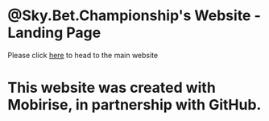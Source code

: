 # @Sky.Bet.Championship's Website - Landing Page
Please click <a href="http://www.eflchampionship.co.uk">here</a> to head to the main website

# This website was created with Mobirise, in partnership with GitHub.
